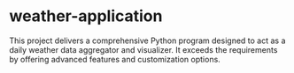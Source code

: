 # weather-application
This project delivers a comprehensive Python program designed to act as a daily weather data aggregator and visualizer. It exceeds the requirements by offering advanced features and customization options.
